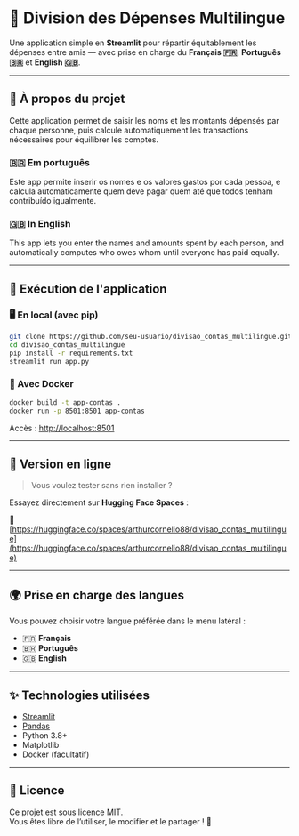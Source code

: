 # 💸 Division des Dépenses Multilingue

Une application simple en **Streamlit** pour répartir équitablement les dépenses entre amis — avec prise en charge du **Français 🇫🇷**, **Português 🇧🇷** et **English 🇬🇧**.

---

## 🧠 À propos du projet

Cette application permet de saisir les noms et les montants dépensés par chaque personne, puis calcule automatiquement les transactions nécessaires pour équilibrer les comptes.

### 🇧🇷 Em português

Este app permite inserir os nomes e os valores gastos por cada pessoa, e calcula automaticamente quem deve pagar quem até que todos tenham contribuído igualmente.

### 🇬🇧 In English

This app lets you enter the names and amounts spent by each person, and automatically computes who owes whom until everyone has paid equally.

---

## 🚀 Exécution de l'application

### 🖥️ En local (avec pip)

```bash
git clone https://github.com/seu-usuario/divisao_contas_multilingue.git
cd divisao_contas_multilingue
pip install -r requirements.txt
streamlit run app.py
```

### 🐳 Avec Docker

```bash
docker build -t app-contas .
docker run -p 8501:8501 app-contas
```

Accès : [http://localhost:8501](http://localhost:8501)

---

## 🤗 Version en ligne

> Vous voulez tester sans rien installer ?

Essayez directement sur **Hugging Face Spaces** :

🔗 [https://huggingface.co/spaces/arthurcornelio88/divisao_contas_multilingue](https://huggingface.co/spaces/arthurcornelio88/divisao_contas_multilingue)

---

## 🌍 Prise en charge des langues

Vous pouvez choisir votre langue préférée dans le menu latéral :

- 🇫🇷 **Français**
- 🇧🇷 **Português**
- 🇬🇧 **English**

---

## ✨ Technologies utilisées

- [Streamlit](https://streamlit.io/)
- [Pandas](https://pandas.pydata.org/)
- Python 3.8+
- Matplotlib
- Docker (facultatif)

---

## 📄 Licence

Ce projet est sous licence MIT.  
Vous êtes libre de l’utiliser, le modifier et le partager ! 🚀
